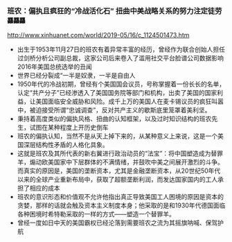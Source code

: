 ### 班农：偏执且疯狂的“冷战活化石” 扭曲中美战略关系的努力注定徒劳`龘龘龘`
http://www.xinhuanet.com/world/2019-05/16/c_1124501473.htm
- 出生于1953年11月27日的班农有着异常丰富的经历，曾经作为联合创始人担任过剑桥分析公司副总裁，这家公司后来卷入了滥用社交平台脸谱公司数据影响2016年美国总统选举的丑闻
- 世界已经分裂成“一半是奴隶，一半是自由人
- 1950年代的冷战初期，曾经有个美国国会议员，号称掌握着一份长长的名单，认定“共产分子”已经渗透入了美国国务院等部门和机构，出卖了美国的国家利益，让美国面临安全威胁和风险。成千上万的美国人在麦卡锡议员的疯狂叫嚣中，被迫接受所谓“忠诚调查”，反对共产主义的歇斯底里笼罩着美利坚。
- 秉持着高度类似的偏执风格、扭曲的认知框架，以及过时知识结构的班农先生，试图在某种程度上开历史倒车
- 班农的偏执认知，当然不是从天上掉下来的，从某种意义上来说，这是一个美国深层结构性矛盾的人格化具象。
- 这就是班农及其所代表的新右翼进行政治动员的“法宝”：将中国塑造成为替罪羊，煽动欧美国家中下层群体的不满情绪，并鼓吹中美之间展开激烈的斗争。而真实的原因是，美国的垄断资本，尤其是金融垄断资本，从20世纪50年代以来的全球产业重新布局中，获取了超额垄断利润，而发达国家国内的工人承担了相应的成本
- 班农的意识形态和价值观不允许他指出真正导致美国工人困境的原因是资本的贪婪，那样的话就会触及资本主义制度本身；他采取的是和1930年代德国面临各种困境时希特勒采取的一样的方式——塑造一个替罪羊。
- 曾经一度如日中天的美国霸权已经沦落到需要班农之流为其摇旗呐喊、保驾护航